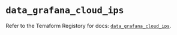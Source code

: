 # `data_grafana_cloud_ips`

Refer to the Terraform Registory for docs: [`data_grafana_cloud_ips`](https://registry.terraform.io/providers/grafana/grafana/3.16.0/docs/data-sources/cloud_ips).
